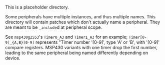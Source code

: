 This is a placeholder directory.

Some peripherals have multiple instances, and thus multiple names.
This directory will contain patches which don't actually name a peripheral.
They are meant to be `_include`d at peripheral scope.

See `msp430g2553`'s `Timer0_A3` and `Timer1_A3` for an example;
`Timer[0-9]_{A,B}[0-9]` represents "Timer number '[0-9]', type 'A' or 'B',
with '[0-9]' compare registers. MSP430 variants with one timer drop the first
number, leading to the same peripheral being named differently depending on
device.
